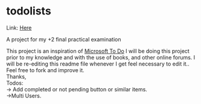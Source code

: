 # todolists
Link:  <a href = "todolists.pacharya.com.np">Here</a> 

A project for my +2 final practical examination

This project is an inspiration of <a href = "https://todo.microsoft.com/tasks/">Microsoft To Do</a> 
I will be doing this project prior to my knowledge and with the use of books, and other online forums.
I will be re-editing this readme file whenever I get feel necessary to edit it..
Feel free to fork and improve it.
<br>
Thanks,
<br>
Todos:
<br>
-> Add completed or not pending button or similar items.<br>
->Multi Users.
